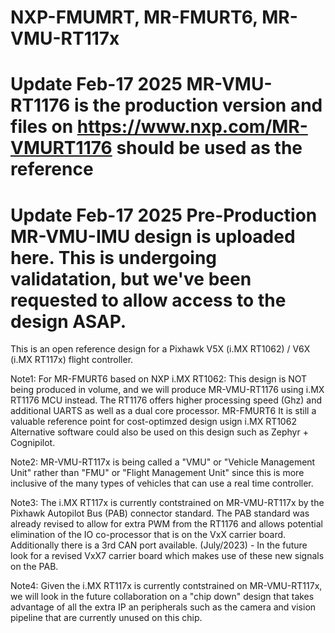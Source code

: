# NXP-FMUMRT, MR-FMURT6, MR-VMU-RT117x
# Update Feb-17 2025 MR-VMU-RT1176 is the production version and files on https://www.nxp.com/MR-VMURT1176 should be used as the reference
# Update Feb-17 2025 Pre-Production MR-VMU-IMU design is uploaded here. This is undergoing validatation, but we've been requested to allow access to the design ASAP.


This is an open reference design for a Pixhawk V5X (i.MX RT1062) / V6X (i.MX RT117x) flight controller. 

Note1: For MR-FMURT6 based on NXP i.MX RT1062: This design is NOT being produced in volume, and we will produce MR-VMU-RT1176 using i.MX RT1176 MCU instead.
The RT1176 offers higher processing speed (Ghz) and additional UARTS as well as a dual core processor.
MR-FMURT6 It is still a valuable reference point for cost-optimzed design usign i.MX RT1062
Alternative software could also be used on this design such as Zephyr + Cognipilot.

Note2: MR-VMU-RT117x is being called a "VMU" or "Vehicle Management Unit" rather than "FMU" or "Flight Management Unit" since this is more inclusive 
of the many types of vehicles that can use a real time controller. 

Note3: The i.MX RT117x is currently contstrained on MR-VMU-RT117x by the Pixhawk Autopilot Bus (PAB) connector standard. 
The PAB standard was already revised to allow for extra PWM from the RT1176 and allows potential elimination of the IO co-processor that is on 
the VxX carrier board. Additionally there is a 3rd CAN port available.
(July/2023) - In the future look for a revised VxX7 carrier board which makes use of these new signals on the PAB.

Note4: Given the i.MX RT117x is currently contstrained on MR-VMU-RT117x, we will look in the future collaboration on a "chip down" design that takes advantage
of all the extra IP an peripherals such as the camera and vision pipeline that are currently unused on this chip.
